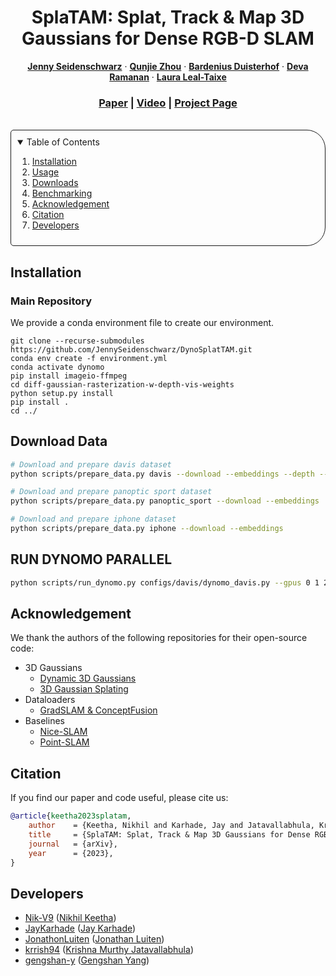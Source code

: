 <!-- PROJECT LOGO -->

<p align="center">

  <h1 align="center">SplaTAM: Splat, Track & Map 3D Gaussians for Dense RGB-D SLAM</h1>
  <p align="center">
    <a href="https://jennyseidenschwarz.github.io/"><strong>Jenny Seidenschwarz</strong></a>
    ·
    <a href="https://research.nvidia.com/labs/dvl/author/qunjie-zhou/"><strong>Qunjie Zhou</strong></a>
    ·
    <a href="https://www.bart-ai.com/"><strong>Bardenius Duisterhof</strong></a>
    ·
    <a href="https://www.cs.cmu.edu/~deva/"><strong>Deva Ramanan</strong></a>
    ·
    <a href="https://research.nvidia.com/labs/dvl/author/laura-leal-taixe/"><strong>Laura Leal-Taixe</strong></a>
  </p>
  <h3 align="center"><a href="https://arxiv.org/abs/2409.02104">Paper</a> | <a href="">Video</a> | <a href="">Project Page</a></h3>
  <div align="center"></div>
</p>

<br>

<!-- TABLE OF CONTENTS -->
<details open="open" style='padding: 10px; border-radius:5px 30px 30px 5px; border-style: solid; border-width: 1px;'>
  <summary>Table of Contents</summary>
  <ol>
    <li>
      <a href="#installation">Installation</a>
    </li>
    <li>
      <a href="#usage">Usage</a>
    </li>
    <li>
      <a href="#downloads">Downloads</a>
    </li>
    <li>
      <a href="#benchmarking">Benchmarking</a>
    </li>
    <li>
      <a href="#acknowledgement">Acknowledgement</a>
    </li>
    <li>
      <a href="#citation">Citation</a>
    </li>
    <li>
      <a href="#developers">Developers</a>
    </li>
  </ol>
</details>

## Installation

### Main Repository
We provide a conda environment file to create our environment.

```
git clone --recurse-submodules https://github.com/JennySeidenschwarz/DynoSplatTAM.git
conda env create -f environment.yml
conda activate dynomo
pip install imageio-ffmpeg
cd diff-gaussian-rasterization-w-depth-vis-weights
python setup.py install 
pip install . 
cd ../
```

## Download Data

```bash
# Download and prepare davis dataset
python scripts/prepare_data.py davis --download --embeddings --depth --depth_model DepthAnything

# Download and prepare panoptic sport dataset
python scripts/prepare_data.py panoptic_sport --download --embeddings

# Download and prepare iphone dataset
python scripts/prepare_data.py iphone --download --embeddings
```

## RUN DYNOMO PARALLEL
```bash
python scripts/run_dynomo.py configs/davis/dynomo_davis.py --gpus 0 1 2 3 4 5 6 7
``` 

## Acknowledgement

We thank the authors of the following repositories for their open-source code:

- 3D Gaussians
  - [Dynamic 3D Gaussians](https://github.com/JonathonLuiten/Dynamic3DGaussians)
  - [3D Gaussian Splating](https://github.com/graphdeco-inria/gaussian-splatting)
- Dataloaders
  - [GradSLAM & ConceptFusion](https://github.com/gradslam/gradslam/tree/conceptfusion)
- Baselines
  - [Nice-SLAM](https://github.com/cvg/nice-slam)
  - [Point-SLAM](https://github.com/eriksandstroem/Point-SLAM)

## Citation

If you find our paper and code useful, please cite us:

```bib
@article{keetha2023splatam,
    author    = {Keetha, Nikhil and Karhade, Jay and Jatavallabhula, Krishna Murthy and Yang, Gengshan and Scherer, Sebastian and Ramanan, Deva and Luiten, Jonathan}
    title     = {SplaTAM: Splat, Track & Map 3D Gaussians for Dense RGB-D SLAM},
    journal   = {arXiv},
    year      = {2023},
}
```

## Developers
- [Nik-V9](https://github.com/Nik-V9) ([Nikhil Keetha](https://nik-v9.github.io/))
- [JayKarhade](https://github.com/JayKarhade) ([Jay Karhade](https://jaykarhade.github.io/))
- [JonathonLuiten](https://github.com/JonathonLuiten) ([Jonathan Luiten](https://www.vision.rwth-aachen.de/person/216/))
- [krrish94](https://github.com/krrish94) ([Krishna Murthy Jatavallabhula](https://krrish94.github.io/))
- [gengshan-y](https://github.com/gengshan-y) ([Gengshan Yang](https://gengshan-y.github.io/))
